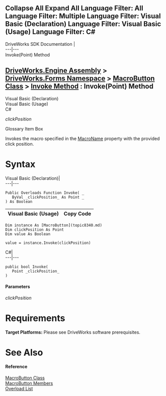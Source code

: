 Collapse All Expand All Language Filter: All  Language Filter: Multiple  Language Filter: Visual Basic (Declaration) Language Filter: Visual Basic (Usage) Language Filter: C#  
---  
DriveWorks SDK Documentation  |   
---|---  
Invoke(Point) Method   
  
[DriveWorks.Engine Assembly](topic2156.md) > [DriveWorks.Forms Namespace](topic7266.md) > [MacroButton Class](topic8340.md) > [Invoke Method](topic8347.md) : Invoke(Point) Method  
---  
  
Visual Basic (Declaration)    
Visual Basic (Usage)    
C# 

_clickPosition_
    

Glossary Item Box

Invokes the macro specified in the [MacroName](topic8351.md) property with the provided click position. 

# Syntax

Visual Basic (Declaration)|   
---|---  
      
    
    Public Overloads Function Invoke( _
       ByVal _clickPosition_ As Point _
    ) As Boolean  
  
Visual Basic (Usage)| Copy Code  
---|---  
      
    
    Dim instance As [MacroButton](topic8340.md)
    Dim clickPosition As Point
    Dim value As Boolean
     
    value = instance.Invoke(clickPosition)  
  
C#|   
---|---  
      
    
    public bool Invoke( 
       Point _clickPosition_
    )  
  
#### Parameters

 _clickPosition_
    

# Requirements

**Target Platforms:** Please see DriveWorks software prerequisites.

# See Also

#### Reference

[MacroButton Class](topic8340.md)   
[MacroButton Members](topic8341.md)   
[Overload List](topic8347.md)


